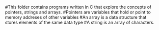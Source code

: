 #This folder contains programs written in C that explore the concepts of pointers, strings and arrays.
#Pointers are variables that hold or point to memory addreses of other variables
#An array is a data structure that stores elements of the same data type
#A string is an array of characters.

